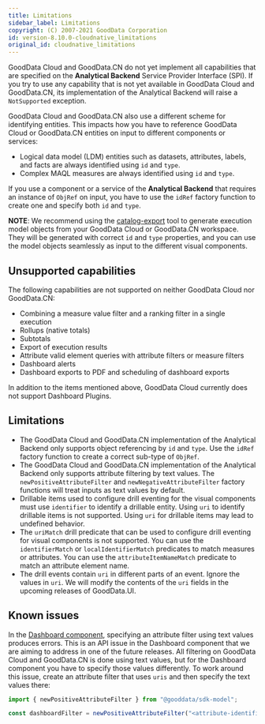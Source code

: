 ```yaml
---
title: Limitations
sidebar_label: Limitations
copyright: (C) 2007-2021 GoodData Corporation
id: version-8.10.0-cloudnative_limitations
original_id: cloudnative_limitations
---
```


GoodData Cloud and GoodData.CN do not yet implement all capabilities that are specified on the **Analytical Backend** Service Provider Interface (SPI).
If you try to use any capability that is not yet available in GoodData Cloud and GoodData.CN, its implementation of the Analytical Backend will raise a `NotSupported` exception.

GoodData Cloud and GoodData.CN also use a different scheme for identifying entities. This impacts how you have to reference GoodData Cloud or GoodData.CN entities on
input to different components or services:

-  Logical data model (LDM) entities such as datasets, attributes, labels, and facts are always identified using `id` and `type`.
-  Complex MAQL measures are always identified using `id` and `type`.

If you use a component or a service of the **Analytical Backend** that requires an instance of `ObjRef` on input, you have to use the `idRef` factory function to create one and specify both `id` and `type`.

**NOTE**: We recommend using the [catalog-export](02_start__catalog_export.md) tool to generate execution model
objects from your GoodData Cloud or GoodData.CN workspace. They will be generated with correct `id` and `type` properties, and you can use the
model objects seamlessly as input to the different visual components.

## Unsupported capabilities

The following capabilities are not supported on neither GoodData Cloud nor GoodData.CN:

-  Combining a measure value filter and a ranking filter in a single execution
-  Rollups (native totals)
-  Subtotals
-  Export of execution results
-  Attribute valid element queries with attribute filters or measure filters
-  Dashboard alerts
-  Dashboard exports to PDF and scheduling of dashboard exports

In addition to the items mentioned above, GoodData Cloud currently does not support Dashboard Plugins.

## Limitations

-  The GoodData Cloud and GoodData.CN implementation of the Analytical Backend only supports object referencing by `id` and `type`. Use the `idRef` factory function to create a correct sub-type of `ObjRef`.
-  The GoodData Cloud and GoodData.CN implementation of the Analytical Backend only supports attribute filtering by text values. The `newPositiveAttributeFilter` and `newNegativeAttributeFilter` factory functions will treat inputs as text values by default.
-  Drillable items used to configure drill eventing for the visual components must use `identifier` to identify a drillable entity. Using `uri` to identify drillable items is not supported. Using `uri` for drillable items may lead to undefined behavior.
-  The `uriMatch` drill predicate that can be used to configure drill eventing for visual components is not supported. You can use the `identifierMatch` or `localIdentifierMatch` predicates to match measures or attributes. You can use the `attributeItemNameMatch` predicate to match an attribute element name.
-  The drill events contain `uri` in different parts of an event. Ignore the values in `uri`. We will modify the contents of the `uri` fields in the upcoming releases of GoodData.UI.

## Known issues

In the [Dashboard component](18_dashboard_component.md), specifying an attribute filter using text values produces errors. This is an API issue in the Dashboard component that we are aiming to address in one of the future releases.
All filtering on GoodData Cloud and GoodData.CN is done using text values, but for the Dashboard component you have to specify those values differently. To work around this issue, create an attribute filter that uses `uris` and then specify the text values there:

```javascript
import { newPositiveAttributeFilter } from "@gooddata/sdk-model";

const dashboardFilter = newPositiveAttributeFilter("<attribute-identifier>", { uris: [ "textValue1", "textValue2" ]})
```
